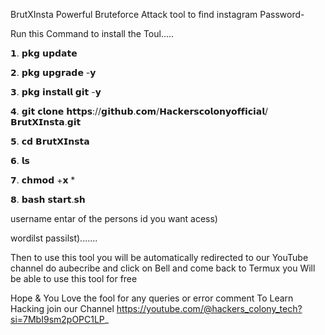 BrutXInsta Powerful Bruteforce Attack tool to find instagram Password-

Run this Command to install the Toul.....
 
𝟭. 𝗽𝗸𝗴 𝘂𝗽𝗱𝗮𝘁𝗲 

𝟮. 𝗽𝗸𝗴 𝘂𝗽𝗴𝗿𝗮𝗱𝗲 -𝘆 

𝟯. 𝗽𝗸𝗴 𝗶𝗻𝘀𝘁𝗮𝗹𝗹 𝗴𝗶𝘁 -𝘆 

𝟰. 𝗴𝗶𝘁 𝗰𝗹𝗼𝗻𝗲 𝗵𝘁𝘁𝗽𝘀://𝗴𝗶𝘁𝗵𝘂𝗯.𝗰𝗼𝗺/𝗛𝗮𝗰𝗸𝗲𝗿𝘀𝗰𝗼𝗹𝗼𝗻𝘆𝗼𝗳𝗳𝗶𝗰𝗶𝗮𝗹/𝗕𝗿𝘂𝘁𝗫𝗜𝗻𝘀𝘁𝗮.𝗴𝗶𝘁

𝟱. 𝗰𝗱 𝗕𝗿𝘂𝘁𝗫𝗜𝗻𝘀𝘁𝗮

𝟲. 𝗹𝘀

𝟳. 𝗰𝗵𝗺𝗼𝗱 +𝘅 *

𝟴. 𝗯𝗮𝘀𝗵 𝘀𝘁𝗮𝗿𝘁.𝘀𝗵

username entar of the persons id you want acess)

wordilst passilst).......

Then to use this tool you will be automatically redirected to our YouTube channel do aubecribe and click on Bell and come back to Termux you Will be able to use this tool for free

Hope & You Love the fool for any queries or error comment To Learn Hacking join our Channel
https://youtube.com/@hackers_colony_tech?si=7MbI9sm2pOPC1LP_
